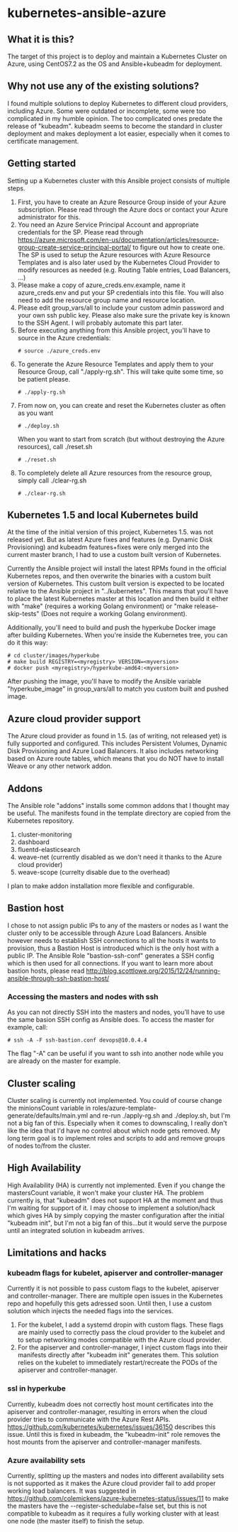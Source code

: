 # kubernetes-ansible-azure

## What it is this?
The target of this project is to deploy and maintain a Kubernetes Cluster on Azure, using CentOS7.2 as the OS and Ansible+kubeadm for deployment. 

## Why not use any of the existing solutions?
I found multiple solutions to deploy Kubernetes to different cloud providers, including Azure. Some were outdated or incomplete, some were too complicated in my humble opinion. The too complicated ones predate the release of "kubeadm". kubeadm seems to become the standard in cluster deployment and makes deployment a lot easier, especially when it comes to certificate management.

## Getting started
Setting up a Kubernetes cluster with this Ansible project consists of multiple steps. 

1. First, you have to create an Azure Resource Group inside of your Azure subscription. Please read through the Azure docs or contact your Azure administrator for this.
2. You need an Azure Service Principal Account and appropriate credentials for the SP. Please read through https://azure.microsoft.com/en-us/documentation/articles/resource-group-create-service-principal-portal/ to figure out how to create one. The SP is used to setup the Azure resources with Azure Resource Templates and is also later used by the Kubernetes Cloud Provider to modify resources as needed (e.g. Routing Table entries, Load Balancers, ...)
3. Please make a copy of azure_creds.env.example, name it azure_creds.env and put your SP credentials into this file. You will also need to add the resource group name and resource location.
4. Please edit group_vars/all to include your custom admin password and your own ssh public key. Please also make sure the private key is known to the SSH Agent. I will probably automate this part later.
5. Before executing anything from this Ansible project, you'll have to source in the Azure credentials:
    ```
    # source ./azure_creds.env
    ```
6. To generate the Azure Resource Templates and apply them to your Resource Group, call "./apply-rg.sh". This will take quite some time, so be patient please.
    ```
    # ./apply-rg.sh
    ```
7. From now on, you can create and reset the Kubernetes cluster as often as you want
     ```
    # ./deploy.sh
    ```
    When you want to start from scratch (but without destroying the Azure resources), call ./reset.sh
    ```
    # ./reset.sh
    ```
8. To completely delete all Azure resources from the resource group, simply call ./clear-rg.sh
    ```
    # ./clear-rg.sh
    ```

## Kubernetes 1.5 and local Kubernetes build 
At the time of the initial version of this project, Kubernetes 1.5. was not released yet. But as latest Azure fixes and features (e.g. Dynamic Disk Provisioning) and kubeadm features+fixes were only merged into the current master branch, I had to use a custom built version of Kubernetes.

Currently the Ansible project will install the latest RPMs found in the official Kubernetes repos, and then overwrite the binaries with a custom built version of Kubernetes. This custom built version is expected to be located relative to the Ansible project in "../kubernetes". This means that you'll have to place the latest Kubernetes master at this location and then build it either with "make" (requires a working Golang environment) or "make release-skip-tests" (Does not require a working Golang environment).
   
Additionally, you'll need to build and push the hyperkube Docker image after building Kubernetes. When you're inside the Kubernetes tree, you can do it this way:
```
# cd cluster/images/hyperkube
# make build REGISTRY=<myregistry> VERSION=<myversion>
# docker push <myregistry>/hyperkube-amd64:<myversion>
```
After pushing the image, you'll have to modify the Ansible variable "hyperkube_image" in group_vars/all to match you custom built and pushed image.

## Azure cloud provider support
The Azure cloud provider as found in 1.5. (as of writing, not released yet) is fully supported and configured. This includes Persistent Volumes, Dynamic Disk Provisioning and Azure Load Balancers. It also includes networking based on Azure route tables, which means that you do NOT have to install Weave or any other network addon.

## Addons
The Ansible role "addons" installs some common addons that I thought may be useful. The manifests found in the template directory are copied from the Kubernetes repository.
1. cluster-monitoring
2. dashboard
3. fluentd-elasticsearch
4. weave-net (currently disabled as we don't need it thanks to the Azure cloud provider)
5. weave-scope (currelty disable due to the overhead)

I plan to make addon installation more flexible and configurable.

## Bastion host
I chose to not assign public IPs to any of the masters or nodes as I want the cluster only to be accessible through Azure Load Balancers. Ansible however needs to establish SSH connections to all the hosts it wants to provision, thus a Bastion Host is introduced which is the only host with a public IP. The Ansible Role "bastion-ssh-conf" generates a SSH config which is then used for all connections. If you want to learn more about bastion hosts, please read http://blog.scottlowe.org/2015/12/24/running-ansible-through-ssh-bastion-host/
### Accessing the masters and nodes with ssh
As you can not directly SSH into the masters and nodes, you'll have to use the same basion SSH config as Ansible does. To access the master for example, call:
```
# ssh -A -F ssh-bastion.conf devops@10.0.4.4
```
The flag "-A" can be useful if you want to ssh into another node while you are already on the master for example.
## Cluster scaling
Cluster scaling is currently not implemented. You could of course change the minionsCount variable in roles/azure-template-generate/defaults/main.yml and re-run ./apply-rg.sh and ./deploy.sh, but I'm not a big fan of this. Especially when it comes to downscaling, I really don't like the idea that I'd have no control about which node gets removed. My long term goal is to implement roles and scripts to add and remove groups of nodes to/from the cluster.

## High Availability
High Availability (HA) is currently not implemented. Even if you change the mastersCount variable, it won't make your cluster HA. The problem currently is, that "kubeadm" does not support HA at the moment and thus I'm waiting for support of it. I may choose to implement a solution/hack which gives HA by simply copying the master configuration after the initial "kubeadm init", but I'm not a big fan of this...but it would serve the purpose until an integrated solution in kubeadm arrives.

## Limitations and hacks

### kubeadm flags for kubelet, apiserver and controller-manager
Currently it is not possible to pass custom flags to the kubelet, apiserver and controller-manager. There are multiple open issues in the Kubernetes repo and hopefully this gets adressed soon. Until then, I use a custom solution which injects the needed flags into the services.
1. For the kubelet, I add a systemd dropin with custom flags. These flags are mainly used to correctly pass the cloud provider to the kubelet and to setup networking modes compatible with the Azure cloud provider.
2. For the apiserver and controller-manager, I inject custom flags into their manifests directly after "kubeadm init" generates them. This solution relies on the kubelet to immediately restart/recreate the PODs of the apiserver and controller-manager.    

### ssl in hyperkube
Currently, kubeadm does not correctly host mount certificates into the apiserver and controller-manager, resulting in errors when the cloud provider tries to communicate with the Azure Rest APIs. https://github.com/kubernetes/kubernetes/issues/36150 describes this issue.
Until this is fixed in kubeadm, the "kubeadm-init" role removes the host mounts from the apiserver and controller-manager manifests.

### Azure availability sets
Currently, splitting up the masters and nodes into different availability sets is not supported as it makes the Azure cloud provider fail to add proper working load balancers.
It was suggested in https://github.com/colemickens/azure-kubernetes-status/issues/11 to make the masters have the --register-schedulabe=false set, but this is not compatible to kubeadm as it requires a fully working cluster with at least one node (the master itself) to finish the setup. 